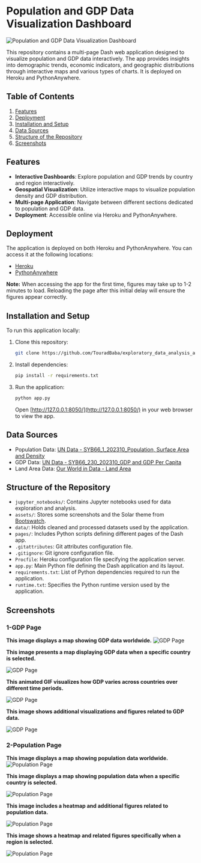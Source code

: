 # Population and GDP Data Visualization Dashboard

![Population and GDP Data Visualization Dashboard](assets/Screenshots/Home.png)

This repository contains a multi-page Dash web application designed to visualize population and GDP data interactively. The app provides insights into demographic trends, economic indicators, and geographic distributions through interactive maps and various types of charts. It is deployed on Heroku and PythonAnywhere.

## Table of Contents

1. [Features](#features)
2. [Deployment](#deployment)
3. [Installation and Setup](#installation-and-setup)
4. [Data Sources](#data-sources)
5. [Structure of the Repository](#structure-of-the-repository)
6. [Screenshots](#screenshots)

## Features

- **Interactive Dashboards**: Explore population and GDP trends by country and region interactively.
- **Geospatial Visualization**: Utilize interactive maps to visualize population density and GDP distribution.
- **Multi-page Application**: Navigate between different sections dedicated to population and GDP data. 
- **Deployment**: Accessible online via Heroku and PythonAnywhere.

## Deployment

The application is deployed on both Heroku and PythonAnywhere. You can access it at the following locations:

- [Heroku](https://dash-app1-3836e5244b0e.herokuapp.com/)
- [PythonAnywhere](https://tourad.pythonanywhere.com/)

**Note:** When accessing the app for the first time, figures may take up to 1-2 minutes to load. Reloading the page after this initial delay will ensure the figures appear correctly.
## Installation and Setup

To run this application locally:

1. Clone this repository:
   ```bash
   git clone https://github.com/TouradBaba/exploratory_data_analysis_and_visualization.git
   ```

2. Install dependencies:
   ```bash
   pip install -r requirements.txt
   ```

3. Run the application:
   ```bash
   python app.py
   ```
   Open [http://127.0.0.1:8050/](http://127.0.0.1:8050/) in your web browser to view the app.

## Data Sources

- Population Data: [UN Data - SYB66_1_202310_Population, Surface Area and Density](https://data.un.org/_Docs/SYB/CSV/SYB66_1_202310_Population,%20Surface%20Area%20and%20Density.csv)
- GDP Data: [UN Data - SYB66_230_202310_GDP and GDP Per Capita](https://data.un.org/_Docs/SYB/CSV/SYB66_230_202310_GDP%20and%20GDP%20Per%20Capita.csv)
- Land Area Data: [Our World in Data - Land Area](https://ourworldindata.org/grapher/land-area-km)

## Structure of the Repository

- `jupyter_notebooks/`: Contains Jupyter notebooks used for data exploration and analysis.
- `assets/`: Stores some screenshots and the Solar theme from [Bootswatch](https://bootswatch.com/).
- `data/`: Holds cleaned and processed datasets used by the application.
- `pages/`: Includes Python scripts defining different pages of the Dash app.
- `.gitattributes`: Git attributes configuration file.
- `.gitignore`: Git ignore configuration file.
- `Procfile`: Heroku configuration file specifying the application server.
- `app.py`: Main Python file defining the Dash application and its layout.
- `requirements.txt`: List of Python dependencies required to run the application.
- `runtime.txt`: Specifies the Python runtime version used by the application.

## Screenshots

### 1-GDP Page

**This image displays a map showing GDP data worldwide.**
![GDP Page](assets/Screenshots/GDP1.png)

**This image presents a map displaying GDP data when a specific country is selected.**

![GDP Page](assets/Screenshots/GDP2.png)

**This animated GIF visualizes how GDP varies across countries over different time periods.**

![GDP Page](assets/Screenshots/GDP_GIF.gif)

**This image shows additional visualizations and figures related to GDP data.**

![GDP Page](assets/Screenshots/GDP3.png)

### 2-Population Page

**This image displays a map showing population data worldwide.**
![Population Page](assets/Screenshots/Population1.png)

**This image displays a map showing population data when a specific country is selected.**

![Population Page](assets/Screenshots/Population2.png)

**This image includes a heatmap and additional figures related to population data.**

![Population Page](assets/Screenshots/Population3.png)

**This image shows a heatmap and related figures specifically when a region is selected.**

![Population Page](assets/Screenshots/Population4.png)
